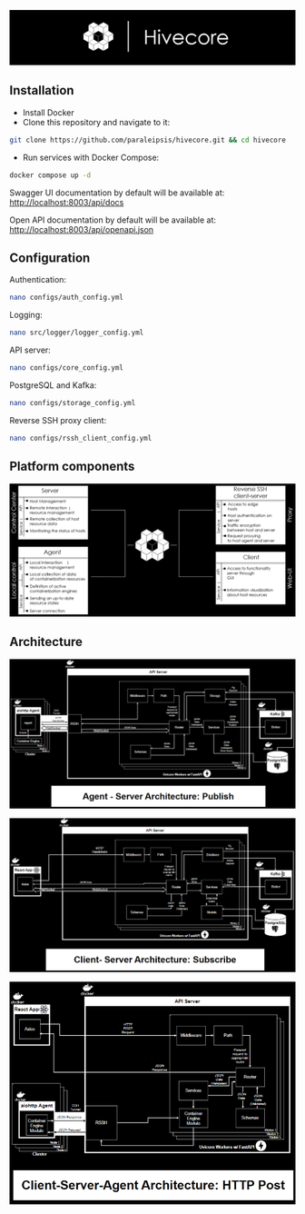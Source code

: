 ![Image alt](https://github.com/paraleipsis/repo_images/raw/main/hivecore/7.png)

## Installation

- Install Docker
- Clone this repository and navigate to it:
  
```bash
git clone https://github.com/paraleipsis/hivecore.git && cd hivecore
```

- Run services with Docker Compose:

```bash
docker compose up -d
```

Swagger UI documentation by default will be available at: <http://localhost:8003/api/docs>

Open API documentation by default will be available at: <http://localhost:8003/api/openapi.json>

## Configuration 

Authentication:

```bash
nano configs/auth_config.yml
```

Logging:

```bash
nano src/logger/logger_config.yml
```

API server:

```bash
nano configs/core_config.yml
```

PostgreSQL and Kafka:

```bash
nano configs/storage_config.yml
```

Reverse SSH proxy client:

```bash
nano configs/rssh_client_config.yml
```

## Platform components

![Image alt](https://github.com/paraleipsis/repo_images/raw/main/hivecore/4.png)

## Architecture

![Image alt](https://github.com/paraleipsis/repo_images/raw/main/hivecore/1.png)

![Image alt](https://github.com/paraleipsis/repo_images/raw/main/hivecore/2.png)

![Image alt](https://github.com/paraleipsis/repo_images/raw/main/hivecore/3.png)
